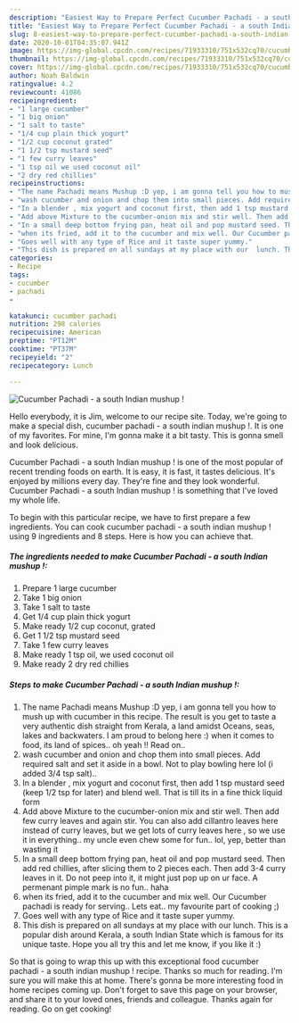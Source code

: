 ```yaml
---
description: "Easiest Way to Prepare Perfect Cucumber Pachadi - a south Indian mushup !"
title: "Easiest Way to Prepare Perfect Cucumber Pachadi - a south Indian mushup !"
slug: 8-easiest-way-to-prepare-perfect-cucumber-pachadi-a-south-indian-mushup
date: 2020-10-01T04:35:07.941Z
image: https://img-global.cpcdn.com/recipes/71933310/751x532cq70/cucumber-pachadi-a-south-indian-mushup-recipe-main-photo.jpg
thumbnail: https://img-global.cpcdn.com/recipes/71933310/751x532cq70/cucumber-pachadi-a-south-indian-mushup-recipe-main-photo.jpg
cover: https://img-global.cpcdn.com/recipes/71933310/751x532cq70/cucumber-pachadi-a-south-indian-mushup-recipe-main-photo.jpg
author: Noah Baldwin
ratingvalue: 4.2
reviewcount: 41086
recipeingredient:
- "1 large cucumber"
- "1 big onion"
- "1 salt to taste"
- "1/4 cup plain thick yogurt"
- "1/2 cup coconut grated"
- "1 1/2 tsp mustard seed"
- "1 few curry leaves"
- "1 tsp oil we used coconut oil"
- "2 dry red chillies"
recipeinstructions:
- "The name Pachadi means Mushup :D yep, i am gonna tell you how to mush up with cucumber in this recipe. The result is you get to taste a very authentic dish straight from Kerala, a land amidst Oceans, seas, lakes and backwaters. I am proud to belong here :) when it comes to food, its land of spices.. oh yeah !! Read on.."
- "wash cucumber and onion and chop them into small pieces. Add required salt and set it aside in a bowl. Not to play bowling here lol (i added 3/4 tsp salt).."
- "In a blender , mix yogurt and coconut first, then add 1 tsp mustard seed (keep 1/2 tsp for later) and blend well. That is till its in a fine thick liquid form"
- "Add above Mixture to the cucumber-onion mix and stir well. Then add few curry leaves and again stir. You can also add cillantro leaves here instead of curry leaves, but we get lots of curry leaves here , so we use it in everything.. my uncle even chew some for fun.. lol, yep, better than wasting it"
- "In a small deep bottom frying pan, heat oil and pop mustard seed. Then add red chillies, after slicing them to 2 pieces each. Then add 3-4 curry leaves in it. Do not peep into it, it might just pop up on ur face. A permenant pimple mark is no fun.. haha"
- "when its fried, add it to the cucumber and mix well. Our Cucumber pachadi is ready for serving.. Lets eat.. my favourite part of cooking ;)"
- "Goes well with any type of Rice and it taste super yummy."
- "This dish is prepared on all sundays at my place with our  lunch. This is a popular dish around Kerala, a south Indian State which is famous for its unique taste. Hope you all try this and let me know, if you like it :)"
categories:
- Recipe
tags:
- cucumber
- pachadi
- 

katakunci: cucumber pachadi  
nutrition: 298 calories
recipecuisine: American
preptime: "PT12M"
cooktime: "PT37M"
recipeyield: "2"
recipecategory: Lunch

---
```



![Cucumber Pachadi - a south Indian mushup !](https://img-global.cpcdn.com/recipes/71933310/751x532cq70/cucumber-pachadi-a-south-indian-mushup-recipe-main-photo.jpg)

Hello everybody, it is Jim, welcome to our recipe site. Today, we're going to make a special dish, cucumber pachadi - a south indian mushup !. It is one of my favorites. For mine, I'm gonna make it a bit tasty. This is gonna smell and look delicious.

Cucumber Pachadi - a south Indian mushup ! is one of the most popular of recent trending foods on earth. It is easy, it is fast, it tastes delicious. It's enjoyed by millions every day. They're fine and they look wonderful. Cucumber Pachadi - a south Indian mushup ! is something that I've loved my whole life.




To begin with this particular recipe, we have to first prepare a few ingredients. You can cook cucumber pachadi - a south indian mushup ! using 9 ingredients and 8 steps. Here is how you can achieve that.

<!--inarticleads1-->

##### The ingredients needed to make Cucumber Pachadi - a south Indian mushup !:

1. Prepare 1 large cucumber
1. Take 1 big onion
1. Take 1 salt to taste
1. Get 1/4 cup plain thick yogurt
1. Make ready 1/2 cup coconut, grated
1. Get 1 1/2 tsp mustard seed
1. Take 1 few curry leaves
1. Make ready 1 tsp oil, we used coconut oil
1. Make ready 2 dry red chillies




<!--inarticleads2-->

##### Steps to make Cucumber Pachadi - a south Indian mushup !:

1. The name Pachadi means Mushup :D yep, i am gonna tell you how to mush up with cucumber in this recipe. The result is you get to taste a very authentic dish straight from Kerala, a land amidst Oceans, seas, lakes and backwaters. I am proud to belong here :) when it comes to food, its land of spices.. oh yeah !! Read on..
1. wash cucumber and onion and chop them into small pieces. Add required salt and set it aside in a bowl. Not to play bowling here lol (i added 3/4 tsp salt)..
1. In a blender , mix yogurt and coconut first, then add 1 tsp mustard seed (keep 1/2 tsp for later) and blend well. That is till its in a fine thick liquid form
1. Add above Mixture to the cucumber-onion mix and stir well. Then add few curry leaves and again stir. You can also add cillantro leaves here instead of curry leaves, but we get lots of curry leaves here , so we use it in everything.. my uncle even chew some for fun.. lol, yep, better than wasting it
1. In a small deep bottom frying pan, heat oil and pop mustard seed. Then add red chillies, after slicing them to 2 pieces each. Then add 3-4 curry leaves in it. Do not peep into it, it might just pop up on ur face. A permenant pimple mark is no fun.. haha
1. when its fried, add it to the cucumber and mix well. Our Cucumber pachadi is ready for serving.. Lets eat.. my favourite part of cooking ;)
1. Goes well with any type of Rice and it taste super yummy.
1. This dish is prepared on all sundays at my place with our  lunch. This is a popular dish around Kerala, a south Indian State which is famous for its unique taste. Hope you all try this and let me know, if you like it :)




So that is going to wrap this up with this exceptional food cucumber pachadi - a south indian mushup ! recipe. Thanks so much for reading. I'm sure you will make this at home. There's gonna be more interesting food in home recipes coming up. Don't forget to save this page on your browser, and share it to your loved ones, friends and colleague. Thanks again for reading. Go on get cooking!
